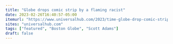 ```yaml
---
title: "Globe drops comic strip by a flaming racist"
date: 2023-02-26T16:40:57-05:00
itemurl: "https://www.universalhub.com/2023/time-globe-drop-comic-strip-flaming-racist"
sites: "universalhub.com"
tags: ["featured", "Boston Globe", "Scott Adams"]
draft: false
---
```


